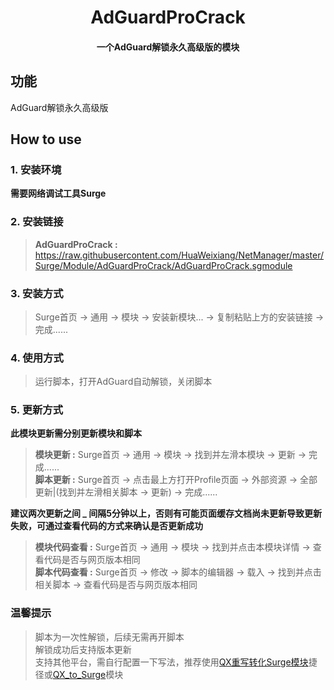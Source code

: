 <h1 align="center">AdGuardProCrack</h1>

<h4 align="center">一个AdGuard解锁永久高级版的模块</h4>

## 功能
AdGuard解锁永久高级版

## How to use
### 1. 安装环境
**需要网络调试工具Surge**

### 2. 安装链接
>**AdGuardProCrack :** https://raw.githubusercontent.com/HuaWeixiang/NetManager/master/Surge/Module/AdGuardProCrack/AdGuardProCrack.sgmodule

### 3. 安装方式
>Surge首页 -> 通用 -> 模块 -> 安装新模块... -> 复制粘贴上方的安装链接 -> 完成......

### 4. 使用方式
>运行脚本，打开AdGuard自动解锁，关闭脚本

### 5. 更新方式
**此模块更新需分别更新模块和脚本**
>**模块更新 :** Surge首页 -> 通用 -> 模块 -> 找到并左滑本模块 -> 更新 -> 完成......<br>
>**脚本更新 :** Surge首页 -> 点击最上方打开Profile页面 -> 外部资源 -> 全部更新|(找到并左滑相关脚本 -> 更新) -> 完成......

**建议两次更新之间 _ 间隔5分钟以上，否则有可能页面缓存文档尚未更新导致更新失败，可通过查看代码的方式来确认是否更新成功**
>**模块代码查看 :** Surge首页 -> 通用 -> 模块 -> 找到并点击本模块详情 -> 查看代码是否与网页版本相同<br>
>**脚本代码查看 :** Surge首页 -> 修改 -> 脚本的编辑器 -> 载入 -> 找到并点击相关脚本 -> 查看代码是否与网页版本相同

### 温馨提示
>脚本为一次性解锁，后续无需再开脚本<br>
>解锁成功后支持版本更新<br>
>支持其他平台，需自行配置一下写法，推荐使用[QX重写转化Surge模块](https://t.me/yqc_123/1491)捷径或[QX_to_Surge](https://raw.githubusercontent.com/chengkongyiban/Surge/main/modules/QX_to_Surge.sgmodule)模块
